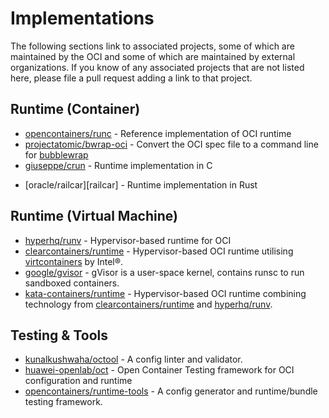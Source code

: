 # <a name="implementations" />Implementations

The following sections link to associated projects, some of which are maintained by the OCI and some of which are maintained by external organizations.
If you know of any associated projects that are not listed here, please file a pull request adding a link to that project.

## <a name="implementationsRuntimeContainer" />Runtime (Container)

* [opencontainers/runc][runc] - Reference implementation of OCI runtime
* [projectatomic/bwrap-oci][bwrap-oci] - Convert the OCI spec file to a command line for [bubblewrap][bubblewrap]
* [giuseppe/crun][crun] - Runtime implementation in C
- [oracle/railcar][railcar] - Runtime implementation in Rust

## <a name="implementationsRuntimeVirtualMachine" />Runtime (Virtual Machine)

* [hyperhq/runv][runv] - Hypervisor-based runtime for OCI
* [clearcontainers/runtime][cc-runtime] - Hypervisor-based OCI runtime utilising [virtcontainers][virtcontainers] by Intel®.
* [google/gvisor][gvisor] - gVisor is a user-space kernel, contains runsc to run sandboxed containers.
* [kata-containers/runtime][kata-runtime] - Hypervisor-based OCI runtime combining technology from [clearcontainers/runtime][cc-runtime] and [hyperhq/runv][runv].

## <a name="implementationsTestingTools" />Testing & Tools

* [kunalkushwaha/octool][octool] - A config linter and validator.
* [huawei-openlab/oct][oct] - Open Container Testing framework for OCI configuration and runtime
* [opencontainers/runtime-tools][runtime-tools] - A config generator and runtime/bundle testing framework.


[runc]: https://github.com/opencontainers/runc
[runv]: https://github.com/hyperhq/runv
[cc-runtime]: https://github.com/clearcontainers/runtime
[kata-runtime]: https://github.com/kata-containers/runtime
[virtcontainers]: https://github.com/containers/virtcontainers
[octool]: https://github.com/kunalkushwaha/octool
[oct]: https://github.com/huawei-openlab/oct
[runtime-tools]: https://github.com/opencontainers/runtime-tools
[bwrap-oci]: https://github.com/projectatomic/bwrap-oci
[bubblewrap]: https://github.com/projectatomic/bubblewrap
[crun]: https://github.com/giuseppe/crun
[gvisor]: https://github.com/google/gvisor
